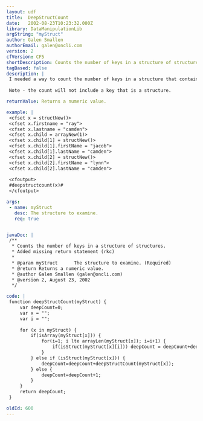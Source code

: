 ```yaml
---
layout: udf
title:  DeepStructCount
date:   2002-08-23T10:23:32.000Z
library: DataManipulationLib
argString: "myStruct"
author: Galen Smallen
authorEmail: galen@oncli.com
version: 2
cfVersion: CF5
shortDescription: Counts the number of keys in a structure of structures.
tagBased: false
description: |
 I needed a way to count the number of keys in a structure that contained other structures.  This UDF will parse all the way through and return the count.   So far I have tested it to 5 nested deep. If an array is encountered, each element in the array will be tested to see if it is a structure. (However, the UDF still requires that the top level value be a structure.)
 
 Note - the count will not include a key that is a structure.

returnValue: Returns a numeric value.

example: |
 <cfset x = structNew()>
 <cfset x.firstname = "ray">
 <cfset x.lastname = "camden">
 <cfset x.child = arrayNew(1)>
 <cfset x.child[1] = structNew()>
 <cfset x.child[1].firstName = "jacob">
 <cfset x.child[1].lastName = "camden">
 <cfset x.child[2] = structNew()>
 <cfset x.child[2].firstName = "lynn">
 <cfset x.child[2].lastName = "camden">
 
 <cfoutput>
 #deepstructcount(x)#
 </cfoutput>

args:
 - name: myStruct
   desc: The structure to examine.
   req: true


javaDoc: |
 /**
  * Counts the number of keys in a structure of structures.
  * Added missing return statement (rkc)
  * 
  * @param myStruct      The structure to examine. (Required)
  * @return Returns a numeric value. 
  * @author Galen Smallen (galen@oncli.com) 
  * @version 2, August 23, 2002 
  */

code: |
 function deepStructCount(myStruct) {
     var deepCount=0;
     var x = "";
     var i = "";
         
     for (x in myStruct) { 
         if(isArray(myStruct[x])) {
             for(i=1; i lte arrayLen(myStruct[x]); i=i+1) {
                 if(isStruct(myStruct[x][i])) deepCount = deepCount+deepStructCount(myStruct[x][i]);
             }
         } else if (isStruct(myStruct[x])) {
             deepCount=deepCount+deepStructCount(myStruct[x]);
         } else {
             deepCount=deepCount+1;
         }
     }
     return deepCount;
 }

oldId: 600
---
```


